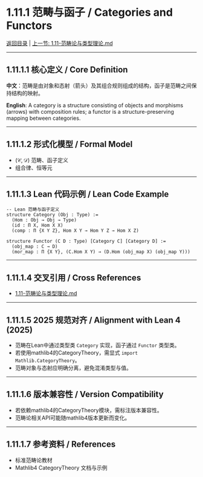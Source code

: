 # 1.11.1 范畴与函子 / Categories and Functors

[返回目录](../CONTINUOUS_PROGRESS.md) | [上一节: 1.11-范畴论与类型理论.md](1.11-范畴论与类型理论.md)

---

## 1.11.1.1 核心定义 / Core Definition

**中文**：范畴是由对象和态射（箭头）及其组合规则组成的结构，函子是范畴之间保持结构的映射。

**English**: A category is a structure consisting of objects and morphisms (arrows) with composition rules; a functor is a structure-preserving mapping between categories.

---

## 1.11.1.2 形式化模型 / Formal Model

- $(\mathcal{C}, \mathcal{D})$ 范畴、函子定义
- 组合律、恒等元

---

## 1.11.1.3 Lean 代码示例 / Lean Code Example

```lean
-- Lean 范畴与函子定义
structure Category (Obj : Type) :=
  (Hom : Obj → Obj → Type)
  (id : Π X, Hom X X)
  (comp : Π {X Y Z}, Hom X Y → Hom Y Z → Hom X Z)

structure Functor (C D : Type) [Category C] [Category D] :=
  (obj_map : C → D)
  (mor_map : Π {X Y}, (C.Hom X Y) → (D.Hom (obj_map X) (obj_map Y)))
```

---

## 1.11.1.4 交叉引用 / Cross References

- [1.11-范畴论与类型理论.md](1.11-范畴论与类型理论.md)

---

## 1.11.1.5 2025 规范对齐 / Alignment with Lean 4 (2025)

- 范畴在Lean中通过类型类 `Category` 实现，函子通过 `Functor` 类型类。
- 若使用mathlib4的CategoryTheory，需显式 `import Mathlib.CategoryTheory`。
- 范畴对象与态射应明确分离，避免混淆类型与值。

---

## 1.11.1.6 版本兼容性 / Version Compatibility

- 若依赖mathlib4的CategoryTheory模块，需标注版本兼容性。
- 范畴论相关API可能随mathlib4版本更新而变化。

---

## 1.11.1.7 参考资料 / References

- 标准范畴论教材
- Mathlib4 CategoryTheory 文档与示例
